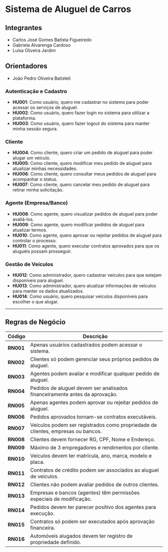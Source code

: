 # Sistema de Aluguel de Carros

## Integrantes
* Carlos José Gomes Batista Figueiredo
* Gabriela Alvarenga Cardoso
* Luísa Oliveira Jardim

## Orientadores
* João Pedro Oliveira Batisteli

### Autenticação e Cadastro
- **HU001**: Como usuário, quero me cadastrar no sistema para poder acessar os serviços de aluguel.
- **HU002**: Como usuário, quero fazer login no sistema para utilizar a plataforma.
- **HU003**: Como usuário, quero fazer logout do sistema para manter minha sessão segura.

### Cliente
- **HU004**: Como cliente, quero criar um pedido de aluguel para poder alugar um veículo.
- **HU005**: Como cliente, quero modificar meu pedido de aluguel para atualizar minhas necessidades.
- **HU006**: Como cliente, quero consultar meus pedidos de aluguel para acompanhar o status.
- **HU007**: Como cliente, quero cancelar meu pedido de aluguel para retirar minha solicitação.

### Agente (Empresa/Banco)
- **HU008**: Como agente, quero visualizar pedidos de aluguel para poder avaliá-los.
- **HU009**: Como agente, quero modificar pedidos de aluguel para atualizar termos.
- **HU010**: Como agente, quero aprovar ou rejeitar pedidos de aluguel para controlar o processo.
- **HU011**: Como agente, quero executar contratos aprovados para que os aluguéis possam prosseguir.

### Gestão de Veículos
- **HU012**: Como administrador, quero cadastrar veículos para que estejam disponíveis para aluguel.
- **HU013**: Como administrador, quero atualizar informações de veículos para manter os dados atualizados.
- **HU014**: Como usuário, quero pesquisar veículos disponíveis para escolher o que alugar.

---

## Regras de Negócio

| Código  | Descrição                                                                 |
|---------|---------------------------------------------------------------------------|
| **RN001** | Apenas usuários cadastrados podem acessar o sistema.                    |
| **RN002** | Clientes só podem gerenciar seus próprios pedidos de aluguel.           |
| **RN003** | Agentes podem avaliar e modificar qualquer pedido de aluguel.           |
| **RN004** | Pedidos de aluguel devem ser analisados financeiramente antes da aprovação. |
| **RN005** | Apenas agentes podem aprovar ou rejeitar pedidos de aluguel.            |
| **RN006** | Pedidos aprovados tornam-se contratos executáveis.                      |
| **RN007** | Veículos podem ser registrados como propriedade de clientes, empresas ou bancos. |
| **RN008** | Clientes devem fornecer RG, CPF, Nome e Endereço.                       |
| **RN009** | Máximo de 3 empregadores e rendimentos por cliente.                     |
| **RN010** | Veículos devem ter matrícula, ano, marca, modelo e placa.               |
| **RN011** | Contratos de crédito podem ser associados ao aluguel de veículos.       |
| **RN012** | Clientes não podem avaliar pedidos de outros clientes.                  |
| **RN013** | Empresas e bancos (agentes) têm permissões especiais de modificação.    |
| **RN014** | Pedidos devem ter parecer positivo dos agentes para execução.           |
| **RN015** | Contratos só podem ser executados após aprovação financeira.            |
| **RN016** | Automóveis alugados devem ter registro de propriedade definido.         |
